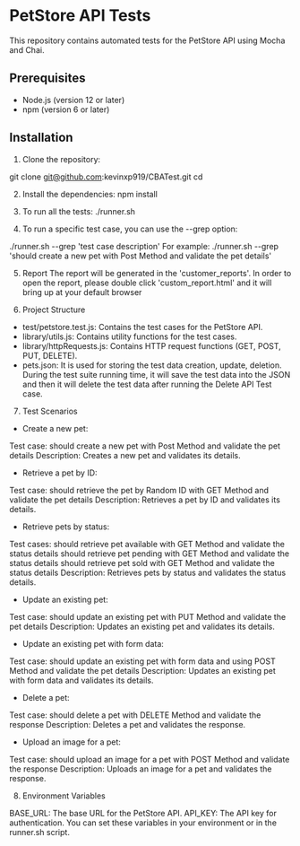 # PetStore API Tests

This repository contains automated tests for the PetStore API using Mocha and Chai.

## Prerequisites

- Node.js (version 12 or later)
- npm (version 6 or later)

## Installation

1. Clone the repository:

git clone git@github.com:kevinxp919/CBATest.git
cd <your-repository-directory>

2. Install the dependencies:
npm install

3. To run all the tests:
./runner.sh

4. To run a specific test case, you can use the --grep option:
 
./runner.sh --grep 'test case description'
For example: ./runner.sh --grep 'should create a new pet with Post Method and validate the pet details'

5. Report
The report will be generated in the 'customer_reports'. In order to open the report, please double click 'custom_report.html' and it will bring up at your default browser

6. Project Structure

- test/petstore.test.js: Contains the test cases for the PetStore API.
- library/utils.js: Contains utility functions for the test cases.
- library/httpRequests.js: Contains HTTP request functions (GET, POST, PUT, DELETE).
- pets.json: It is used for storing the test data creation, update, deletion. During the test suite running time, it will save the test data into the JSON and then it will delete the test data after running the Delete API Test case.

7. Test Scenarios

- Create a new pet:

Test case: should create a new pet with Post Method and validate the pet details
Description: Creates a new pet and validates its details.

- Retrieve a pet by ID:

Test case: should retrieve the pet by Random ID with GET Method and validate the pet details
Description: Retrieves a pet by ID and validates its details.

- Retrieve pets by status:

Test cases:
should retrieve pet available with GET Method and validate the status details
should retrieve pet pending with GET Method and validate the status details
should retrieve pet sold with GET Method and validate the status details
Description: Retrieves pets by status and validates the status details.

- Update an existing pet:

Test case: should update an existing pet with PUT Method and validate the pet details
Description: Updates an existing pet and validates its details.

- Update an existing pet with form data:

Test case: should update an existing pet with form data and using POST Method and validate the pet details
Description: Updates an existing pet with form data and validates its details.

- Delete a pet:

Test case: should delete a pet with DELETE Method and validate the response
Description: Deletes a pet and validates the response.

- Upload an image for a pet:

Test case: should upload an image for a pet with POST Method and validate the response
Description: Uploads an image for a pet and validates the response.

8. Environment Variables

BASE_URL: The base URL for the PetStore API.
API_KEY: The API key for authentication.
You can set these variables in your environment or in the runner.sh script.

